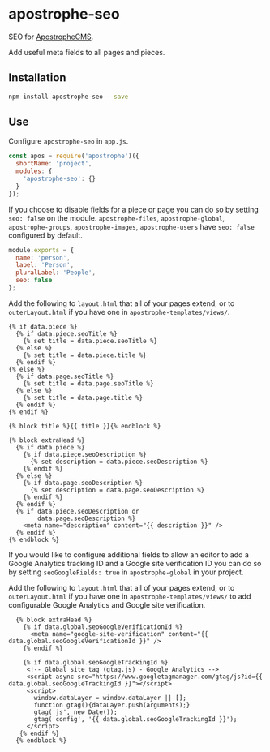 # apostrophe-seo

SEO for [ApostropheCMS](http://apostrophecms.org/).

Add useful meta fields to all pages and pieces.

## Installation

```bash
npm install apostrophe-seo --save
```

## Use

Configure `apostrophe-seo` in `app.js`.

```js
const apos = require('apostrophe')({
  shortName: 'project',
  modules: {
    'apostrophe-seo': {}
  }
});
```

If you choose to disable fields for a piece or page you can do so by setting `seo: false` on the module. `apostrophe-files`, `apostrophe-global`, `apostrophe-groups`, `apostrophe-images`, `apostrophe-users` have `seo: false` configured by default.

```js
module.exports = {
  name: 'person',
  label: 'Person',
  pluralLabel: 'People',
  seo: false
};
```

Add the following to `layout.html` that all of your pages extend, or to `outerLayout.html` if you have one in `apostrophe-templates/views/`.

```nunjucks
{% if data.piece %}
  {% if data.piece.seoTitle %}
    {% set title = data.piece.seoTitle %}
  {% else %}
    {% set title = data.piece.title %}
  {% endif %}
{% else %}
  {% if data.page.seoTitle %}
    {% set title = data.page.seoTitle %}
  {% else %}
    {% set title = data.page.title %}
  {% endif %}
{% endif %}

{% block title %}{{ title }}{% endblock %}

{% block extraHead %}
  {% if data.piece %}
    {% if data.piece.seoDescription %}
      {% set description = data.piece.seoDescription %}
    {% endif %}
  {% else %}
    {% if data.page.seoDescription %}
      {% set description = data.page.seoDescription %}
    {% endif %}
  {% endif %}
  {% if data.piece.seoDescription or
        data.page.seoDescription %}
    <meta name="description" content="{{ description }}" />
  {% endif %}
{% endblock %}
```

If you would like to configure additional fields to allow an editor to add a Google Analytics tracking ID and a Google site verification ID you can do so by setting `seoGoogleFields: true` in `apostrophe-global` in your project.

Add the following to `layout.html` that all of your pages extend, or to `outerLayout.html` if you have one in `apostrophe-templates/views/` to add configurable Google Analytics and Google site verification.

```nunjucks
  {% block extraHead %}
    {% if data.global.seoGoogleVerificationId %}
      <meta name="google-site-verification" content="{{ data.global.seoGoogleVerificationId }}" />
    {% endif %}

    {% if data.global.seoGoogleTrackingId %}
     <!-- Global site tag (gtag.js) - Google Analytics -->
     <script async src="https://www.googletagmanager.com/gtag/js?id={{ data.global.seoGoogleTrackingId }}"></script>
     <script>
       window.dataLayer = window.dataLayer || [];
       function gtag(){dataLayer.push(arguments);}
       gtag('js', new Date());
       gtag('config', '{{ data.global.seoGoogleTrackingId }}');
     </script>
   {% endif %}
  {% endblock %}
```

